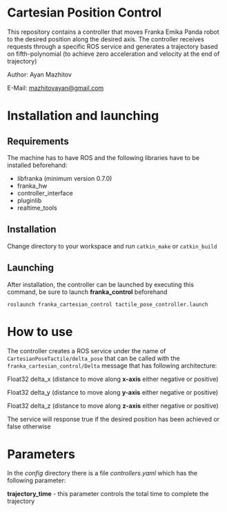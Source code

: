 # Cartesian Position Control 
This repository contains a controller that moves Franka Emika Panda robot to the desired position along the desired axis. The controller receives requests through a specific ROS service and generates a trajectory based on fifth-polynomial (to achieve zero acceleration and velocity at the end of trajectory)

Author: Ayan Mazhitov

E-Mail: mazhitovayan@gmail.com

# Installation and launching

## Requirements
The machine has to have ROS and the following libraries have to be installed beforehand:
- libfranka (minimum version 0.7.0)
- franka_hw
- controller_interface
- pluginlib
- realtime_tools

## Installation

Change directory to your workspace and run `catkin_make` or `catkin_build`

## Launching

After installation, the controller can be launched by executing this command, be sure to launch **franka_control** beforehand 

`roslaunch franka_cartesian_control tactile_pose_controller.launch`

# How to use

The controller creates a ROS service under the name of `CartesianPoseTactile/delta_pose` that can be called with the `franka_cartesian_control/Delta` message that has following architecture: 

Float32 delta_x (distance to move along **x-axis** either negative or positive)

Float32 delta_y (distance to move along **y-axis** either negative or positive)

Float32 delta_z (distance to move along **z-axis** either negative or positive)

The service will response true if the desired position has been achieved or false otherwise 

# Parameters

In the _config_ directory there is a file _controllers.yaml_ which has the following parameter:

**trajectory_time** - this parameter controls the total time to complete the trajectory 
